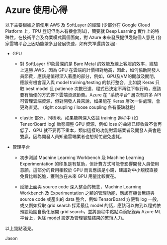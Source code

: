 # Azure 使用心得

以下主要根據之前使用 AWS 及 SoftLayer 的經驗 (少部分在 Google Cloud Platform 上，TPU 登記但尚未有機會測試)，簡要就 Deep Learning 實作上的特殊性，在技術平台及商業模式兩個面向，對 Azure 未來發展提供幾點個人意見 (各家雲端平台上因功能繁多且發展快速，如有失準還請包涵):

* GPU 

  * 對 SoftLayer 印象最深的是 Bare Metal 的效能及線上客服的效率，經驗上遠勝 AWS，因為 GPU 在雲端的計價相對地高，因此，如何協助開發人員節費，應該是值得深入著墨的部分，例如，GPU及VM的開啟及關閉，應該有機會深入與 model training/testing 的執行整合，比如說 Keras 只取 best model 且 patience 次數已達、程式已決定不再往下執行時，應該要有簡便的方式停下雲端資源節費。Azure 在 "系統平台" 層次有許多 API 可管理雲端資源，但對開發人員來說，如果能在 Keras 層次一併處理，會更為直覺。 (tight coupling / loose coupling 各有優缺就是)

  * elastic 部分，同樣地，如果能夠深入依據 training 過程中 (如 TensorBoard log) 動態調整 GPU 資源，例如 loss 的曲線已經收斂不會再低了、GPU 就不要再下重本，類似這樣的功能對雲端業者及開發人員會是雙贏，因為開發人員知道雲端業者也想幫忙避免虛耗。

* 管理平台

  * 初步測試 Machine Learning Workbench 及 Machine Learning Experimentation 的印象是有幫助，但計費方式可能會影響開發人員使用意願，這部分的費用相較於 GPU 而言應該是小錢，建議對中小規模直接免費比較乾脆，獲利放在未來 GPU 用量比較實在。

  * 延續上面與 source code 深入整合的概念，Machine Learning Workbench 及 Experimentation 之類的管理功能，應該有機會無縫與 source code 或產出的 data 整合，例如 TensorBoard 方便看 log 一般，或又例如採取 grid search 探索最佳 model 的話，應該可以做到以程式依預設範圍自動化展開 grid search，並將過程中點點滴滴紀錄再 Azure ML 平台上，免除 model 設定及管理實驗結果的繁瑣人力。

以上幾點淺見。

Jason